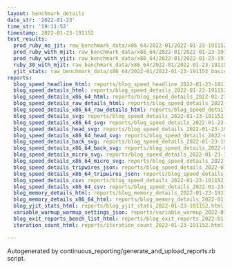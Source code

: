 ```yaml
---
layout: benchmark_details
date_str: '2022-01-23'
time_str: '19:11:52'
timestamp: 2022-01-23-191152
test_results:
  prod_ruby_no_jit: raw_benchmark_data/x86_64/2022-01/2022-01-23-191152_basic_benchmark_prod_ruby_no_jit.json
  prod_ruby_with_mjit: raw_benchmark_data/x86_64/2022-01/2022-01-23-191152_basic_benchmark_prod_ruby_with_mjit.json
  prod_ruby_with_yjit: raw_benchmark_data/x86_64/2022-01/2022-01-23-191152_basic_benchmark_prod_ruby_with_yjit.json
  ruby_30_with_mjit: raw_benchmark_data/x86_64/2022-01/2022-01-23-191152_basic_benchmark_ruby_30_with_mjit.json
  yjit_stats: raw_benchmark_data/x86_64/2022-01/2022-01-23-191152_basic_benchmark_yjit_stats.json
reports:
  blog_speed_headline_html: reports/blog_speed_headline_2022-01-23-191152.html
  blog_speed_details_html: reports/blog_speed_details_2022-01-23-191152.html
  blog_speed_details_x86_64_html: reports/blog_speed_details_2022-01-23-191152.x86_64.html
  blog_speed_details_raw_details_html: reports/blog_speed_details_2022-01-23-191152.raw_details.html
  blog_speed_details_x86_64_raw_details_html: reports/blog_speed_details_2022-01-23-191152.x86_64.raw_details.html
  blog_speed_details_svg: reports/blog_speed_details_2022-01-23-191152.svg
  blog_speed_details_x86_64_svg: reports/blog_speed_details_2022-01-23-191152.x86_64.svg
  blog_speed_details_head_svg: reports/blog_speed_details_2022-01-23-191152.head.svg
  blog_speed_details_x86_64_head_svg: reports/blog_speed_details_2022-01-23-191152.x86_64.head.svg
  blog_speed_details_back_svg: reports/blog_speed_details_2022-01-23-191152.back.svg
  blog_speed_details_x86_64_back_svg: reports/blog_speed_details_2022-01-23-191152.x86_64.back.svg
  blog_speed_details_micro_svg: reports/blog_speed_details_2022-01-23-191152.micro.svg
  blog_speed_details_x86_64_micro_svg: reports/blog_speed_details_2022-01-23-191152.x86_64.micro.svg
  blog_speed_details_tripwires_json: reports/blog_speed_details_2022-01-23-191152.tripwires.json
  blog_speed_details_x86_64_tripwires_json: reports/blog_speed_details_2022-01-23-191152.x86_64.tripwires.json
  blog_speed_details_csv: reports/blog_speed_details_2022-01-23-191152.csv
  blog_speed_details_x86_64_csv: reports/blog_speed_details_2022-01-23-191152.x86_64.csv
  blog_memory_details_html: reports/blog_memory_details_2022-01-23-191152.html
  blog_memory_details_x86_64_html: reports/blog_memory_details_2022-01-23-191152.x86_64.html
  blog_yjit_stats_html: reports/blog_yjit_stats_2022-01-23-191152.html
  variable_warmup_warmup_settings_json: reports/variable_warmup_2022-01-23-191152.warmup_settings.json
  blog_exit_reports_bench_list_html: reports/blog_exit_reports_2022-01-23-191152.bench_list.html
  iteration_count_html: reports/iteration_count_2022-01-23-191152.html

---
```

Autogenerated by continuous_reporting/generate_and_upload_reports.rb script.

